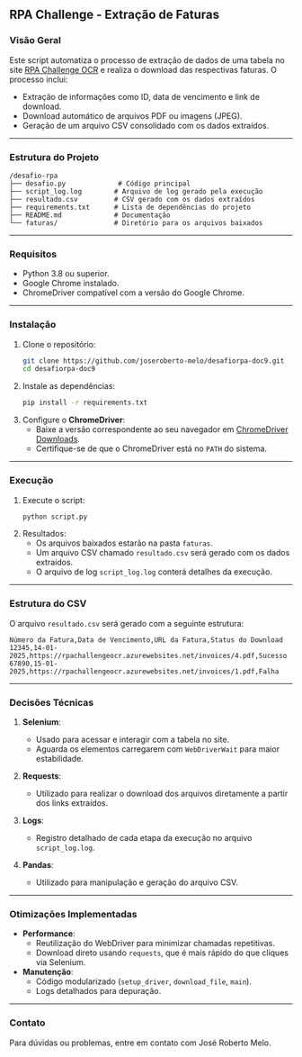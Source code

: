 ## RPA Challenge - Extração de Faturas

### Visão Geral
Este script automatiza o processo de extração de dados de uma tabela no site [RPA Challenge OCR](https://rpachallengeocr.azurewebsites.net) e realiza o download das respectivas faturas. O processo inclui:
- Extração de informações como ID, data de vencimento e link de download.
- Download automático de arquivos PDF ou imagens (JPEG).
- Geração de um arquivo CSV consolidado com os dados extraídos.

---

### Estrutura do Projeto
```plaintext
/desafio-rpa
├── desafio.py             # Código principal
├── script_log.log        # Arquivo de log gerado pela execução
├── resultado.csv         # CSV gerado com os dados extraídos
├── requirements.txt      # Lista de dependências do projeto
├── README.md             # Documentação
└── faturas/              # Diretório para os arquivos baixados
```

---

### Requisitos
- Python 3.8 ou superior.
- Google Chrome instalado.
- ChromeDriver compatível com a versão do Google Chrome.

---

### Instalação
1. Clone o repositório:
   ```bash
   git clone https://github.com/joseroberto-melo/desafiorpa-doc9.git
   cd desafiorpa-doc9
   ```
2. Instale as dependências:
   ```bash
   pip install -r requirements.txt
   ```
3. Configure o **ChromeDriver**:
   - Baixe a versão correspondente ao seu navegador em [ChromeDriver Downloads](https://chromedriver.chromium.org/downloads).
   - Certifique-se de que o ChromeDriver está no `PATH` do sistema.

---

### Execução
1. Execute o script:
   ```bash
   python script.py
   ```
2. Resultados:
   - Os arquivos baixados estarão na pasta `faturas`.
   - Um arquivo CSV chamado `resultado.csv` será gerado com os dados extraídos.
   - O arquivo de log `script_log.log` conterá detalhes da execução.

---

### Estrutura do CSV
O arquivo `resultado.csv` será gerado com a seguinte estrutura:
```csv
Número da Fatura,Data de Vencimento,URL da Fatura,Status do Download
12345,14-01-2025,https://rpachallengeocr.azurewebsites.net/invoices/4.pdf,Sucesso
67890,15-01-2025,https://rpachallengeocr.azurewebsites.net/invoices/1.pdf,Falha
```

---

### Decisões Técnicas
1. **Selenium**:
   - Usado para acessar e interagir com a tabela no site.
   - Aguarda os elementos carregarem com `WebDriverWait` para maior estabilidade.

2. **Requests**:
   - Utilizado para realizar o download dos arquivos diretamente a partir dos links extraídos.

3. **Logs**:
   - Registro detalhado de cada etapa da execução no arquivo `script_log.log`.

4. **Pandas**:
   - Utilizado para manipulação e geração do arquivo CSV.

---

### Otimizações Implementadas
- **Performance**:
  - Reutilização do WebDriver para minimizar chamadas repetitivas.
  - Download direto usando `requests`, que é mais rápido do que cliques via Selenium.
- **Manutenção**:
  - Código modularizado (`setup_driver`, `download_file`, `main`).
  - Logs detalhados para depuração.

---

### Contato
Para dúvidas ou problemas, entre em contato com José Roberto Melo.

